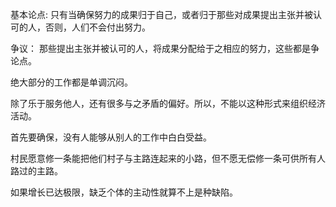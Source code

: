 基本论点:
只有当确保努力的成果归于自己，或者归于那些对成果提出主张并被认可的人，否则，人们不会付出努力。

争议：
那些提出主张并被认可的人，将成果分配给于之相应的努力，这些都是争论点。

绝大部分的工作都是单调沉闷。

除了乐于服务他人，还有很多与之矛盾的偏好。所以，不能以这种形式来组织经济活动。

首先要确保，没有人能够从别人的工作中白白受益。

村民愿意修一条能把他们村子与主路连起来的小路，但不愿无偿修一条可供所有人路过的主路。

如果增长已达极限，缺乏个体的主动性就算不上是种缺陷。